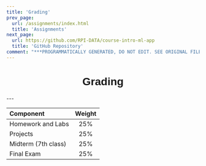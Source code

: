 ```yaml
---
title: 'Grading'
prev_page:
  url: /assignments/index.html
  title: 'Assignments'
next_page:
  url: https://github.com/RPI-DATA/course-intro-ml-app
  title: 'GitHub Repository'
comment: "***PROGRAMMATICALLY GENERATED, DO NOT EDIT. SEE ORIGINAL FILES IN /content***"
---
```

<h1  style="font-family:  Verdana,  Geneva,  sans-serif;  font-size:  28px;  text-align:center;">Grading</h1> 
--- 

|  Component  |  Weight  |
|  :--------------  |  :--------:  |
|  Homework  and  Labs  |  25%  |
|  Projects  |  25%  |
|  Midterm  (7th  class)  |  25%  |
|  Final  Exam  |  25%  |
